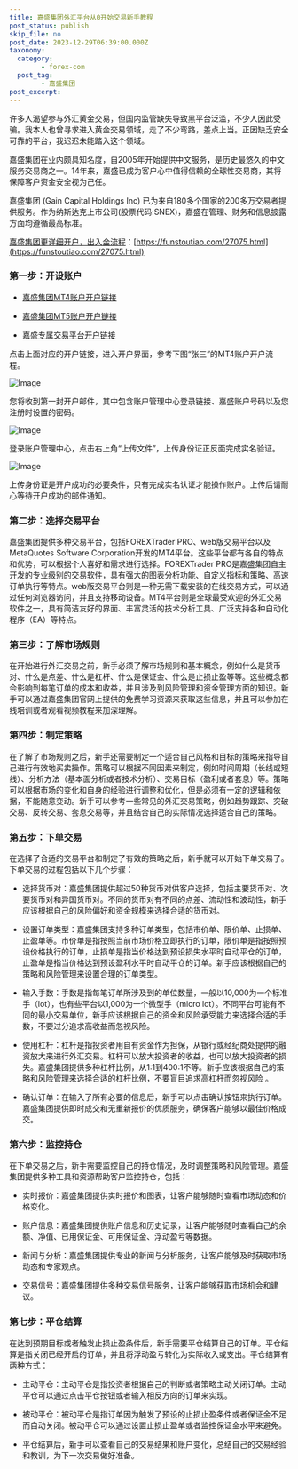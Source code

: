 ```yaml
---
title: 嘉盛集团外汇平台从0开始交易新手教程
post_status: publish
skip_file: no
post_date: 2023-12-29T06:39:00.000Z
taxonomy:
  category:
        - forex-com
  post_tag:
        - 嘉盛集团
post_excerpt: 
---
```

许多人渴望参与外汇黄金交易，但国内监管缺失导致黑平台泛滥，不少人因此受骗。我本人也曾寻求进入黄金交易领域，走了不少弯路，差点上当。正因缺乏安全可靠的平台，我迟迟未能踏入这个领域。

嘉盛集团在业内颇具知名度，自2005年开始提供中文服务，是历史最悠久的中文服务交易商之一。14年来，嘉盛已成为客户心中值得信赖的全球性交易商，其将保障客户资金安全视为己任。

嘉盛集团 (Gain Capital Holdings Inc) 已为来自180多个国家的200多万交易者提供服务。作为纳斯达克上市公司(股票代码:SNEX)，嘉盛在管理、财务和信息披露方面均遵循最高标准。

[嘉盛集团更详细开户，出入金流程](https://funstoutiao.com/27075.html)：[https://funstoutiao.com/27075.html](https://funstoutiao.com/27075.html)

### 第一步：开设账户

* [嘉盛集团MT4账户开户链接](https://s.ssgg.net/jsmt4)

* [嘉盛集团MT5账户开户链接](https://s.ssgg.net/jsmt5)

* [嘉盛专属交易平台开户链接](https://s.ssgg.net/js)

点击上面对应的开户链接，进入开户界面，参考下图“张三”的MT4账户开户流程。

![Image](https://prod-files-secure.s3.us-west-2.amazonaws.com/39ed1227-6d7d-4570-be36-9ccd4a2c4241/7a167aea-686b-400d-af59-4e18eb607a40/640.png?X-Amz-Algorithm=AWS4-HMAC-SHA256&X-Amz-Content-Sha256=UNSIGNED-PAYLOAD&X-Amz-Credential=ASIAZI2LB4667PTKVX27%2F20250908%2Fus-west-2%2Fs3%2Faws4_request&X-Amz-Date=20250908T161309Z&X-Amz-Expires=3600&X-Amz-Security-Token=IQoJb3JpZ2luX2VjEFgaCXVzLXdlc3QtMiJGMEQCIB9vakHr%2BRHCE3nw%2FNurRyWb6mnaatMDVQwQro5np7VnAiAKUydMrlUXRtl69hS8b62F4VKwGSBarWYTk10sf4yaHiqIBAjB%2F%2F%2F%2F%2F%2F%2F%2F%2F%2F8BEAAaDDYzNzQyMzE4MzgwNSIMAAba%2BFQBHe%2FNdd2pKtwDfWxxjFdzPwXXfZlXB8KsUP6uesK7%2BmWvleyQzCAvriQqTagpb9Sw17o8GGmOVpet7a1MoU%2FdDBhguR%2BrLFqZvTsJ%2B%2FyYSGVwFOtmDQqMIqyDE7dsHHOjrO1yXTHSkyohXuxpb7l631anCX5Gy0kubJ75%2F%2Ft%2Bxh3A7gnfnZbxNzgFaJsBdbk4Nmaj%2BTBBxLdqirtHWdRJxJXVCE0vuym%2BBNvnpc6iu7XU3aVRrkdW8QCcPso0OEnw1QyuaIZqtzac9RMsOu5z7OTyyP0PApo28Gew5oao19EjpFAT4v%2FI56GbKqd7clav3QEagS9DhFO2M%2FGl2haGGuJbJKHdAu7jwL7dtPaAXvrzUDCpKQQyiq6Fr0yrnAJkGLTPxtFMtr7VtrGdvdVFU9JXEmktbUc0SWfLvutui45gDB2Cs93RjmbbrVdV9V2xu7k5IJDlQ%2BEO%2B9fA39feHGsVGNPionT%2FxspBr43B%2BO3YNoZzfwdHu2%2BixLMhiXFB%2F5ysCe7GIALsiyy4TDZs37xzmi3xD1GdEdKb4Kcmne1KSQkLYGzdIAKF5x3q6NS%2BKKVRaJnH9QmlgQfYaGRZK0R%2FZMKnO4qoCcWH80B1Q431NRzZaNXKtboXOQSco5A0Xiv2p5Qwye%2F7xQY6pgFjBzLO5%2FeWhbds9RASqvycB2Zy11GFzItXwAcejN8b5T5v%2Bv%2Felp0enbw9cBwiMIo5%2FKkfF6lW7mN0FAIZUXoNs67BQgiPQFxZ1jX4unKj1fnjR064S25QyfqXaBOfiWwW3vq4sDERuG9gBGiRonmoYllPqSa0mKTlbM9YajPh92mNhztrID8L0c9D3jWnwZgZeZtbF%2FbwuLnudGz4UdtVUYKsds%2BT&X-Amz-Signature=74ddd8b818c1c592226152c5ed3d983255e16d91d6c1cd11ad64e854e5e9c10f&X-Amz-SignedHeaders=host&x-amz-checksum-mode=ENABLED&x-id=GetObject)

您将收到第一封开户邮件，其中包含账户管理中心登录链接、嘉盛账户号码以及您注册时设置的密码。

![Image](https://prod-files-secure.s3.us-west-2.amazonaws.com/39ed1227-6d7d-4570-be36-9ccd4a2c4241/eaa1c6b3-2877-4284-a0e1-530e222c27fb/image.png?X-Amz-Algorithm=AWS4-HMAC-SHA256&X-Amz-Content-Sha256=UNSIGNED-PAYLOAD&X-Amz-Credential=ASIAZI2LB4667PTKVX27%2F20250908%2Fus-west-2%2Fs3%2Faws4_request&X-Amz-Date=20250908T161309Z&X-Amz-Expires=3600&X-Amz-Security-Token=IQoJb3JpZ2luX2VjEFgaCXVzLXdlc3QtMiJGMEQCIB9vakHr%2BRHCE3nw%2FNurRyWb6mnaatMDVQwQro5np7VnAiAKUydMrlUXRtl69hS8b62F4VKwGSBarWYTk10sf4yaHiqIBAjB%2F%2F%2F%2F%2F%2F%2F%2F%2F%2F8BEAAaDDYzNzQyMzE4MzgwNSIMAAba%2BFQBHe%2FNdd2pKtwDfWxxjFdzPwXXfZlXB8KsUP6uesK7%2BmWvleyQzCAvriQqTagpb9Sw17o8GGmOVpet7a1MoU%2FdDBhguR%2BrLFqZvTsJ%2B%2FyYSGVwFOtmDQqMIqyDE7dsHHOjrO1yXTHSkyohXuxpb7l631anCX5Gy0kubJ75%2F%2Ft%2Bxh3A7gnfnZbxNzgFaJsBdbk4Nmaj%2BTBBxLdqirtHWdRJxJXVCE0vuym%2BBNvnpc6iu7XU3aVRrkdW8QCcPso0OEnw1QyuaIZqtzac9RMsOu5z7OTyyP0PApo28Gew5oao19EjpFAT4v%2FI56GbKqd7clav3QEagS9DhFO2M%2FGl2haGGuJbJKHdAu7jwL7dtPaAXvrzUDCpKQQyiq6Fr0yrnAJkGLTPxtFMtr7VtrGdvdVFU9JXEmktbUc0SWfLvutui45gDB2Cs93RjmbbrVdV9V2xu7k5IJDlQ%2BEO%2B9fA39feHGsVGNPionT%2FxspBr43B%2BO3YNoZzfwdHu2%2BixLMhiXFB%2F5ysCe7GIALsiyy4TDZs37xzmi3xD1GdEdKb4Kcmne1KSQkLYGzdIAKF5x3q6NS%2BKKVRaJnH9QmlgQfYaGRZK0R%2FZMKnO4qoCcWH80B1Q431NRzZaNXKtboXOQSco5A0Xiv2p5Qwye%2F7xQY6pgFjBzLO5%2FeWhbds9RASqvycB2Zy11GFzItXwAcejN8b5T5v%2Bv%2Felp0enbw9cBwiMIo5%2FKkfF6lW7mN0FAIZUXoNs67BQgiPQFxZ1jX4unKj1fnjR064S25QyfqXaBOfiWwW3vq4sDERuG9gBGiRonmoYllPqSa0mKTlbM9YajPh92mNhztrID8L0c9D3jWnwZgZeZtbF%2FbwuLnudGz4UdtVUYKsds%2BT&X-Amz-Signature=3448fc122c29447ed72814dc53dc2a6604b5f0e1e1c3730ad53af17cf9bc30fe&X-Amz-SignedHeaders=host&x-amz-checksum-mode=ENABLED&x-id=GetObject)

登录账户管理中心，点击右上角“上传文件”，上传身份证正反面完成实名验证。

![Image](https://prod-files-secure.s3.us-west-2.amazonaws.com/39ed1227-6d7d-4570-be36-9ccd4a2c4241/54090639-09fc-46b4-a135-e0289f707147/image.png?X-Amz-Algorithm=AWS4-HMAC-SHA256&X-Amz-Content-Sha256=UNSIGNED-PAYLOAD&X-Amz-Credential=ASIAZI2LB4667PTKVX27%2F20250908%2Fus-west-2%2Fs3%2Faws4_request&X-Amz-Date=20250908T161309Z&X-Amz-Expires=3600&X-Amz-Security-Token=IQoJb3JpZ2luX2VjEFgaCXVzLXdlc3QtMiJGMEQCIB9vakHr%2BRHCE3nw%2FNurRyWb6mnaatMDVQwQro5np7VnAiAKUydMrlUXRtl69hS8b62F4VKwGSBarWYTk10sf4yaHiqIBAjB%2F%2F%2F%2F%2F%2F%2F%2F%2F%2F8BEAAaDDYzNzQyMzE4MzgwNSIMAAba%2BFQBHe%2FNdd2pKtwDfWxxjFdzPwXXfZlXB8KsUP6uesK7%2BmWvleyQzCAvriQqTagpb9Sw17o8GGmOVpet7a1MoU%2FdDBhguR%2BrLFqZvTsJ%2B%2FyYSGVwFOtmDQqMIqyDE7dsHHOjrO1yXTHSkyohXuxpb7l631anCX5Gy0kubJ75%2F%2Ft%2Bxh3A7gnfnZbxNzgFaJsBdbk4Nmaj%2BTBBxLdqirtHWdRJxJXVCE0vuym%2BBNvnpc6iu7XU3aVRrkdW8QCcPso0OEnw1QyuaIZqtzac9RMsOu5z7OTyyP0PApo28Gew5oao19EjpFAT4v%2FI56GbKqd7clav3QEagS9DhFO2M%2FGl2haGGuJbJKHdAu7jwL7dtPaAXvrzUDCpKQQyiq6Fr0yrnAJkGLTPxtFMtr7VtrGdvdVFU9JXEmktbUc0SWfLvutui45gDB2Cs93RjmbbrVdV9V2xu7k5IJDlQ%2BEO%2B9fA39feHGsVGNPionT%2FxspBr43B%2BO3YNoZzfwdHu2%2BixLMhiXFB%2F5ysCe7GIALsiyy4TDZs37xzmi3xD1GdEdKb4Kcmne1KSQkLYGzdIAKF5x3q6NS%2BKKVRaJnH9QmlgQfYaGRZK0R%2FZMKnO4qoCcWH80B1Q431NRzZaNXKtboXOQSco5A0Xiv2p5Qwye%2F7xQY6pgFjBzLO5%2FeWhbds9RASqvycB2Zy11GFzItXwAcejN8b5T5v%2Bv%2Felp0enbw9cBwiMIo5%2FKkfF6lW7mN0FAIZUXoNs67BQgiPQFxZ1jX4unKj1fnjR064S25QyfqXaBOfiWwW3vq4sDERuG9gBGiRonmoYllPqSa0mKTlbM9YajPh92mNhztrID8L0c9D3jWnwZgZeZtbF%2FbwuLnudGz4UdtVUYKsds%2BT&X-Amz-Signature=cf9a9c44ab87d1d2f9c95e5a0ebd7bcc875bd0527b75916878f6961d4e99f255&X-Amz-SignedHeaders=host&x-amz-checksum-mode=ENABLED&x-id=GetObject)

上传身份证是开户成功的必要条件，只有完成实名认证才能操作账户。上传后请耐心等待开户成功的邮件通知。

### 第二步：选择交易平台

嘉盛集团提供多种交易平台，包括FOREXTrader PRO、web版交易平台以及MetaQuotes Software Corporation开发的MT4平台。这些平台都有各自的特点和优势，可以根据个人喜好和需求进行选择。FOREXTrader PRO是嘉盛集团自主开发的专业级别的交易软件，具有强大的图表分析功能、自定义指标和策略、高速订单执行等特点。web版交易平台则是一种无需下载安装的在线交易方式，可以通过任何浏览器访问，并且支持移动设备。MT4平台则是全球最受欢迎的外汇交易软件之一，具有简洁友好的界面、丰富灵活的技术分析工具、广泛支持各种自动化程序（EA）等特点。

### 第三步：了解市场规则

在开始进行外汇交易之前，新手必须了解市场规则和基本概念，例如什么是货币对、什么是点差、什么是杠杆、什么是保证金、什么是止损止盈等等。这些概念都会影响到每笔订单的成本和收益，并且涉及到风险管理和资金管理方面的知识。新手可以通过嘉盛集团官网上提供的免费学习资源来获取这些信息，并且可以参加在线培训或者观看视频教程来加深理解。

### 第四步：制定策略

在了解了市场规则之后，新手还需要制定一个适合自己风格和目标的策略来指导自己进行有效地买卖操作。策略可以根据不同因素来制定，例如时间周期（长线或短线）、分析方法（基本面分析或者技术分析）、交易目标（盈利或者套息）等。策略可以根据市场的变化和自身的经验进行调整和优化，但是必须有一定的逻辑和依据，不能随意变动。新手可以参考一些常见的外汇交易策略，例如趋势跟踪、突破交易、反转交易、套息交易等，并且结合自己的实际情况选择适合自己的策略。

### 第五步：下单交易

在选择了合适的交易平台和制定了有效的策略之后，新手就可以开始下单交易了。下单交易的过程包括以下几个步骤：

* 选择货币对：嘉盛集团提供超过50种货币对供客户选择，包括主要货币对、次要货币对和异国货币对。不同的货币对有不同的点差、流动性和波动性，新手应该根据自己的风险偏好和资金规模来选择合适的货币对。

* 设置订单类型：嘉盛集团支持多种订单类型，包括市价单、限价单、止损单、止盈单等。市价单是指按照当前市场价格立即执行的订单，限价单是指按照预设价格执行的订单，止损单是指当价格达到预设损失水平时自动平仓的订单，止盈单是指当价格达到预设盈利水平时自动平仓的订单。新手应该根据自己的策略和风险管理来设置合理的订单类型。

* 输入手数：手数是指每笔订单所涉及到的单位数量，一般以10,000为一个标准手（lot），也有些平台以1,000为一个微型手（micro lot）。不同平台可能有不同的最小交易单位，新手应该根据自己的资金和风险承受能力来选择合适的手数，不要过分追求高收益而忽视风险。

* 使用杠杆：杠杆是指投资者用自有资金作为担保，从银行或经纪商处提供的融资放大来进行外汇交易。杠杆可以放大投资者的收益，也可以放大投资者的损失。嘉盛集团提供多种杠杆比例，从1:1到400:1不等。新手应该根据自己的策略和风险管理来选择合适的杠杆比例，不要盲目追求高杠杆而忽视风险 。

* 确认订单：在输入了所有必要的信息后，新手可以点击确认按钮来执行订单。嘉盛集团提供即时成交和无重新报价的优质服务，确保客户能够以最佳价格成交。

### 第六步：监控持仓

在下单交易之后，新手需要监控自己的持仓情况，及时调整策略和风险管理。嘉盛集团提供多种工具和资源帮助客户监控持仓，包括：

* 实时报价：嘉盛集团提供实时报价和图表，让客户能够随时查看市场动态和价格变化。

* 账户信息：嘉盛集团提供账户信息和历史记录，让客户能够随时查看自己的余额、净值、已用保证金、可用保证金、浮动盈亏等数据。

* 新闻与分析：嘉盛集团提供专业的新闻与分析服务，让客户能够及时获取市场动态和专家观点。

* 交易信号：嘉盛集团提供多种交易信号服务，让客户能够获取市场机会和建议。

### 第七步：平仓结算

在达到预期目标或者触发止损止盈条件后，新手需要平仓结算自己的订单。平仓结算是指关闭已经开启的订单，并且将浮动盈亏转化为实际收入或支出。平仓结算有两种方式：

* 主动平仓：主动平仓是指投资者根据自己的判断或者策略主动关闭订单。主动平仓可以通过点击平仓按钮或者输入相反方向的订单来实现。

* 被动平仓：被动平仓是指订单因为触发了预设的止损止盈条件或者保证金不足而自动关闭。被动平仓可以通过设置止损止盈单或者监控保证金水平来避免。

* 平仓结算后，新手可以查看自己的交易结果和账户变化，总结自己的交易经验和教训，为下一次交易做好准备。